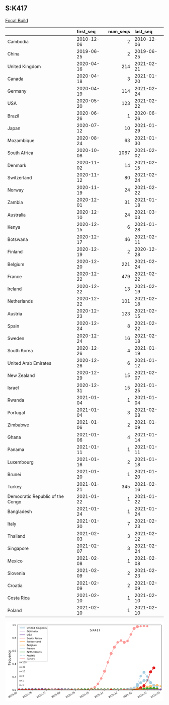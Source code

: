 

## S:K417
[Focal Build](https://nextstrain.org/groups/neherlab/ncov/S.K417?c=gt-S_417)

|                                  | first_seq   |   num_seqs | last_seq   |
|:---------------------------------|:------------|-----------:|:-----------|
| Cambodia                         | 2010-12-06  |          2 | 2010-12-06 |
| China                            | 2019-06-25  |          2 | 2019-06-25 |
| United Kingdom                   | 2020-04-16  |        214 | 2021-02-21 |
| Canada                           | 2020-04-18  |          3 | 2021-01-20 |
| Germany                          | 2020-04-19  |        114 | 2021-02-24 |
| USA                              | 2020-05-20  |        123 | 2021-02-22 |
| Brazil                           | 2020-06-26  |          1 | 2020-06-26 |
| Japan                            | 2020-07-12  |         10 | 2021-01-29 |
| Mozambique                       | 2020-08-24  |         63 | 2021-01-30 |
| South Africa                     | 2020-10-08  |       1067 | 2021-02-02 |
| Denmark                          | 2020-11-02  |         14 | 2021-02-15 |
| Switzerland                      | 2020-11-12  |         80 | 2021-02-24 |
| Norway                           | 2020-11-19  |         24 | 2021-02-22 |
| Zambia                           | 2020-12-01  |         31 | 2021-01-18 |
| Australia                        | 2020-12-10  |         24 | 2021-03-03 |
| Kenya                            | 2020-12-15  |          6 | 2021-01-28 |
| Botswana                         | 2020-12-17  |         46 | 2021-02-11 |
| Finland                          | 2020-12-19  |          2 | 2020-12-28 |
| Belgium                          | 2020-12-20  |        221 | 2021-02-24 |
| France                           | 2020-12-22  |        479 | 2021-02-22 |
| Ireland                          | 2020-12-22  |         13 | 2021-02-19 |
| Netherlands                      | 2020-12-22  |        101 | 2021-02-18 |
| Austria                          | 2020-12-23  |        123 | 2021-02-15 |
| Spain                            | 2020-12-24  |          8 | 2021-02-22 |
| Sweden                           | 2020-12-24  |         16 | 2021-02-18 |
| South Korea                      | 2020-12-26  |          4 | 2021-01-19 |
| United Arab Emirates             | 2020-12-26  |          6 | 2021-01-12 |
| New Zealand                      | 2020-12-29  |         15 | 2021-02-07 |
| Israel                           | 2020-12-31  |         15 | 2021-01-25 |
| Rwanda                           | 2021-01-04  |          1 | 2021-01-04 |
| Portugal                         | 2021-01-04  |          3 | 2021-02-08 |
| Zimbabwe                         | 2021-01-06  |          2 | 2021-01-09 |
| Ghana                            | 2021-01-06  |          4 | 2021-01-14 |
| Panama                           | 2021-01-11  |          1 | 2021-01-11 |
| Luxembourg                       | 2021-01-16  |          2 | 2021-01-18 |
| Brunei                           | 2021-01-20  |          1 | 2021-01-20 |
| Turkey                           | 2021-01-21  |        345 | 2021-02-16 |
| Democratic Republic of the Congo | 2021-01-22  |          1 | 2021-01-22 |
| Bangladesh                       | 2021-01-24  |          1 | 2021-01-24 |
| Italy                            | 2021-01-30  |          7 | 2021-02-23 |
| Thailand                         | 2021-02-03  |          3 | 2021-02-12 |
| Singapore                        | 2021-02-07  |          3 | 2021-02-24 |
| Mexico                           | 2021-02-08  |          1 | 2021-02-08 |
| Slovenia                         | 2021-02-09  |          2 | 2021-02-23 |
| Croatia                          | 2021-02-09  |          2 | 2021-02-09 |
| Costa Rica                       | 2021-02-10  |          1 | 2021-02-10 |
| Poland                           | 2021-02-10  |          1 | 2021-02-10 |

![Overall trends S.K417](/overall_trends_figures/overall_trends_S.K417.png)